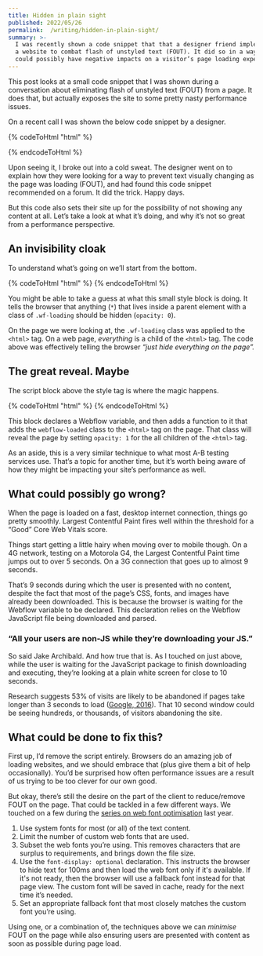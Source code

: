 ```yaml
---
title: Hidden in plain sight
published: 2022/05/26
permalink:  /writing/hidden-in-plain-sight/
summary: >-
  I was recently shown a code snippet that that a designer friend implemented on
  a website to combat flash of unstyled text (FOUT). It did so in a way that
  could possibly have negative impacts on a visitor’s page loading experience.
---
```


This post looks at a small code snippet that I was shown during a conversation about eliminating flash of unstyled text (FOUT) from a page. It does that, but actually exposes the site to some pretty nasty performance issues.

On a recent call I was shown the below code snippet by a designer.

<!-- markdownlint-disable -->
{% codeToHtml "html" %}
<script>
    var Webflow = Webflow || [];
    Webflow.push(function () {
        $('html').addClass('webflow-loaded')
    });
</script>

<style>
.wf-loading \* {
    opacity: 0;
}
</style>
{% endcodeToHtml %}
<!-- markdownlint-enable -->

Upon seeing it, I broke out into a cold sweat. The designer went on to explain how they were looking for a way to prevent text visually changing as the page was loading (FOUT), and had found this code snippet recommended on a forum. It did the trick. Happy days.

But this code also sets their site up for the possibility of not showing any content at all. Let’s take a look at what it’s doing, and why it’s not so great from a performance perspective.

## An invisibility cloak

To understand what’s going on we’ll start from the bottom.

<!-- markdownlint-disable -->
{% codeToHtml "html" %}
    <style>
        .wf-loading * {
            opacity: 0;
        }
    </style>
{% endcodeToHtml %}
<!-- markdownlint-enable -->

You might be able to take a guess at what this small style block is doing. It tells the browser that anything (`*`) that lives inside a parent element with a class of `.wf-loading` should be hidden (`opacity: 0`).

On the page we were looking at, the `.wf-loading` class was applied to the `<html>` tag. On a web page, _everything_ is a child of the `<html>` tag. The code above was effectively telling the browser _“just hide everything on the page”._

## The great reveal. Maybe

The script block above the style tag is where the magic happens.

<!-- markdownlint-disable -->
{% codeToHtml "html" %}
    <script>
        var Webflow = Webflow || [];
        Webflow.push(function () {
            $('html').addClass('webflow-loaded')
        });
    </script>
{% endcodeToHtml %}
<!-- markdownlint-enable -->

This block declares a Webflow variable, and then adds a function to it that adds the `webflow-loaded` class to the `<html>` tag on the page. That class will reveal the page by setting `opacity: 1` for the all children of the `<html>` tag.

As an aside, this is a very similar technique to what most A-B testing services use. That’s a topic for another time, but it’s worth being aware of how they might be impacting your site’s performance as well.

## What could possibly go wrong?

When the page is loaded on a fast, desktop internet connection, things go pretty smoothly. Largest Contentful Paint fires well within the threshold for a “Good” Core Web Vitals score.

Things start getting a little hairy when moving over to mobile though. On a 4G network, testing on a Motorola G4, the Largest Contentful Paint time jumps out to over 5 seconds. On a 3G connection that goes up to almost 9 seconds.

That’s 9 seconds during which the user is presented with no content, despite the fact that most of the page’s CSS, fonts, and images have already been downloaded. This is because the browser is waiting for the Webflow variable to be declared. This declaration relies on the Webflow JavaScript file being downloaded and parsed.

### “All your users are non-JS while they’re downloading your **JS.”**

So said Jake Archibald. And how true that is. As I touched on just above, while the user is waiting for the JavaScript package to finish downloading and executing, they’re looking at a plain white screen for close to 10 seconds.

Research suggests 53% of visits are likely to be abandoned if pages take longer than 3 seconds to load ([Google, 2016](https://blog.google/products/admanager/the-need-for-mobile-speed/)). That 10 second window could be seeing hundreds, or thousands, of visitors abandoning the site.

## What could be done to fix this?

First up, I’d remove the script entirely. Browsers do an amazing job of loading websites, and we should embrace that (plus give them a bit of help occasionally). You’d be surprised how often performance issues are a result of us trying to be too clever for our own good.

But okay, there’s still the desire on the part of the client to reduce/remove FOUT on the page. That could be tackled in a few different ways. We touched on a few during the [series on web font optimisation](https://optimised.email/series/optimising-web-fonts/) last year.

1. Use system fonts for most (or all) of the text content.
2. Limit the number of custom web fonts that are used.
3. Subset the web fonts you’re using. This removes characters that are surplus to requirements, and brings down the file size.
4. Use the `font-display: optional` declaration. This instructs the browser to hide text for 100ms and then load the web font only if it's available. If it's not ready, then the browser will use a fallback font instead for that page view. The custom font will be saved in cache, ready for the next time it’s needed.
5. Set an appropriate fallback font that most closely matches the custom font you’re using.

Using one, or a combination of, the techniques above we can _minimise_ FOUT on the page while also ensuring users are presented with content as soon as possible during page load.
